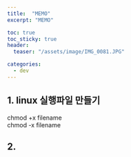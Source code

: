 ```yaml
---
title:  "MEMO"
excerpt: "MEMO"

toc: true
toc_sticky: true
header:
  teaser: "/assets/image/IMG_0081.JPG"

categories:
  - dev
---
```


## 1. linux 실행파일 만들기
chmod +x filename  
chmod -x filename

## 2. 
